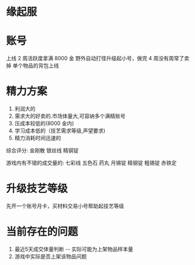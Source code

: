 # 缘起服

# 账号

上线 2 周活跃度拿满 8000 金
野外自动打怪升级起小号，做完 4 周没有周常了卖掉
单个物品的背包上线

# 精力方案

1. 利润大的
1. 需求大的好卖的.市场体量大,可容纳多个满精账号
1. 压成本较低的(8000 金内)
1. 学习成本低的（技艺需求等级,声望要求)
1. 精力消耗时间迅速的

综合评分:
金刚散
银丝线
精钢锭


游戏内有不错的成交量的:
七彩线
五色石
药丸
月锡锭
精钢锭
粗锡锭
赤铁定
# 升级技艺等级
先开一个账号月卡，买材料交易小号帮助起技艺等级

# 当前存在的问题

1. 最近5天成交体量判断  -- 实际可能为上架物品样本量
2. 游戏中实际是否上架该物品问题


